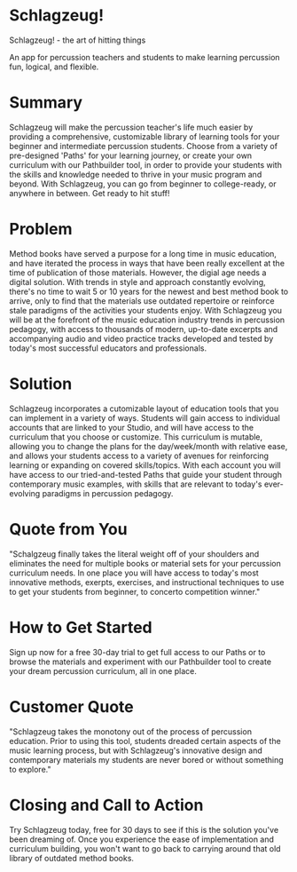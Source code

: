 # Schlagzeug!

Schlagzeug! - the art of hitting things

An app for percussion teachers and students to make learning percussion fun, logical, and flexible.

# Summary

Schlagzeug will make the percussion teacher's life much easier by providing a comprehensive, customizable library of learning tools for your beginner and intermediate percussion students.  Choose from a variety of pre-designed 'Paths' for your learning journey, or create your own curriculum with our Pathbuilder tool, in order to provide your students with the skills and knowledge needed to thrive in your music program and beyond.  With Schlagzeug, you can go from beginner to college-ready, or anywhere in between.  Get ready to hit stuff!

# Problem
Method books have served a purpose for a long time in music education, and have iterated the process in ways that have been really excellent at the time of publication of those materials.  However, the digial age needs a digital solution.  With trends in style and approach constantly evolving, there's no time to wait 5 or 10 years for the newest and best method book to arrive, only to find that the materials use outdated repertoire or reinforce stale paradigms of the activities your students enjoy.  With Schlagzeug you will be at the forefront of the music education industry trends in percussion pedagogy, with access to thousands of modern, up-to-date excerpts and accompanying audio and video practice tracks developed and tested by today's most successful educators and professionals.

# Solution
Schlagzeug incorporates a cutomizable layout of education tools that you can implement in a variety of ways.  Students will gain access to individual accounts that are linked to your Studio, and will have access to the curriculum that you choose or customize.  This curriculum is mutable, allowing you to change the plans for the day/week/month with relative ease, and allows your students access to a variety of avenues for reinforcing learning or expanding on covered skills/topics.  With each account you will have access to our tried-and-tested Paths that guide your student through contemporary music examples, with skills that are relevant to today's ever-evolving paradigms in percussion pedagogy.

# Quote from You
"Schalgzeug finally takes the literal weight off of your shoulders and eliminates the need for multiple books or material sets for your percussion curriculum needs.  In one place you will have access to today's most innovative methods, exerpts, exercises, and instructional techniques to use to get your students from beginner, to concerto competition winner."

# How to Get Started
Sign up now for a free 30-day trial to get full access to our Paths or to browse the materials and experiment with our Pathbuilder tool to create your dream percussion curriculum, all in one place.

# Customer Quote
"Schlagzeug takes the monotony out of the process of percussion education.  Prior to using this tool, students dreaded certain aspects of the music learning process, but with Schlagzeug's innovative design and contemporary materials my students are never bored or without something to explore."

# Closing and Call to Action
Try Schlagzeug today, free for 30 days to see if this is the solution you've been dreaming of.  Once you experience the ease of implementation and curriculum building, you won't want to go back to carrying around that old library of outdated method books.
